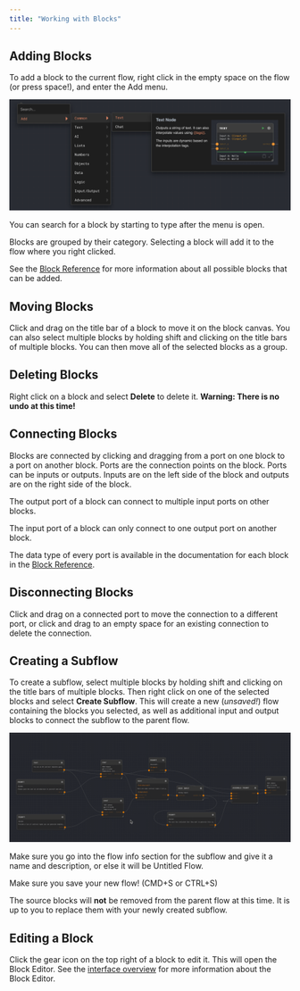 ```yaml
---
title: "Working with Blocks"
---
```


## Adding Blocks

To add a block to the current flow, right click in the empty space on the flow (or press space!), and enter the Add menu.

![Add Menu](../assets/add-menu.png)

You can search for a block by starting to type after the menu is open.

Blocks are grouped by their category. Selecting a block will add it to the flow where you right clicked.

See the [Block Reference](../../block-reference) for more information about all possible blocks that can be added.

## Moving Blocks

Click and drag on the title bar of a block to move it on the block canvas. You can also select multiple blocks by holding shift and clicking on the title bars of multiple blocks. You can then move all of the selected blocks as a group.

## Deleting Blocks

Right click on a block and select **Delete** to delete it. **Warning: There is no undo at this time!**

## Connecting Blocks

Blocks are connected by clicking and dragging from a port on one block to a port on another block. Ports are the connection points on the block. Ports can be inputs or outputs. Inputs are on the left side of the block and outputs are on the right side of the block.

The output port of a block can connect to multiple input ports on other blocks.

The input port of a block can only connect to one output port on another block.

The data type of every port is available in the documentation for each block in the [Block Reference](../../block-reference).

## Disconnecting Blocks

Click and drag on a connected port to move the connection to a different port, or click and drag to an empty space for an existing connection to delete the connection.

## Creating a Subflow

To create a subflow, select multiple blocks by holding shift and clicking on the title bars of multiple blocks. Then right click on one of the selected blocks and select **Create Subflow**. This will create a new (_unsaved!_) flow containing the blocks you selected, as well as additional input and output blocks to connect the subflow to the parent flow.

![creating a subflow](../assets/create-subflow.gif)

Make sure you go into the flow info section for the subflow and give it a name and description, or else it will be Untitled Flow.

Make sure you save your new flow! (CMD+S or CTRL+S)

The source blocks will **not** be removed from the parent flow at this time. It is up to you to replace them with your newly created subflow.

## Editing a Block

Click the gear icon on the top right of a block to edit it. This will open the Block Editor. See the [interface overview](./overview-of-interface) for more information about the Block Editor.
